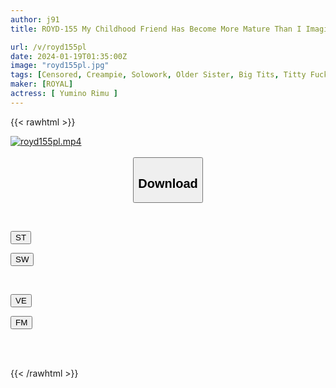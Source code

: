```yaml
---
author: j91
title: ROYD-155 My Childhood Friend Has Become More Mature Than I Imagined, And His Erotic Breasts Are Fully Erect! Both Of Our Parents Were Away, So My Older Childhood Friend Came To Stay At My House. Rimu Yumino

url: /v/royd155pl
date: 2024-01-19T01:35:00Z
image: "royd155pl.jpg"
tags: [Censored, Creampie, Solowork, Older Sister, Big Tits, Titty Fuck, Bath	]
maker: [ROYAL]
actress: [ Yumino Rimu ]
---
```



{{< rawhtml >}}

<div class="video" data-videoid="rrmo8ovdo7igZD">
    <a href="javascript:;">
        <img src="/v/royd155pl/royd155pl.jpg" width="WIDTH" height="HEIGHT" alt="royd155pl.mp4" loading="lazy">
    </a>
</div>

<script type="text/javascript" src="https://j91.asia/asset/on-demand-st.js"></script>

<br>
  <link rel="stylesheet" href="https://j91.asia/asset/bs5.css">
  
  <center>
  <button class="btn btn-primary" type="button" data-bs-toggle="collapse" data-bs-target=".multi-collapse" aria-expanded="false" aria-controls="multiCollapseExample1 multiCollapseExample2"><h2>Download</h2></button></center>
</p>
<div class="row">
  <div class="col">
    <div class="collapse multi-collapse" id="multiCollapseExample1">
      <div class="card card-body">
	      	      <br>
<div class="buttons">  
<p><a href="https://streamtape.to/v/rrmo8ovdo7igZD" target="_blank"><button class="btn-hover color-3"><i class="fa fa-download"></i> ST</button></a></p>
<p><a href="https://flaswish.com/gtgln9rabbf9" target="_blank"><button class="btn-hover color-2"><i class="fa fa-download"></i> SW</button></a></p></div>
    </div>
  </div>
</div>
  <div class="col">
    <div class="collapse multi-collapse" id="multiCollapseExample2">
      <div class="card card-body">
	      <br>
<div class="buttons">
<p><a href="javascript:;" target="_blank"><button class="btn-hover color-9"><i class="fa fa-download"></i> VE</button></a></p>
<p><a href="javascript:;" target="_blank"><button class="btn-hover color-8"><i class="fa fa-download"></i> FM</button></a></p></div>
<br><br>
      </div>
    </div>
  </div>
</div>

{{< /rawhtml >}}